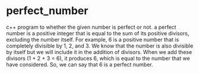 # perfect_number
c++ program to whether the given number is perfect or not. a perfect number is a positive integer that is equal to the sum of its positive divisors, excluding the number itself.  For example, 6 is a positive number that is completely divisible by 1, 2, and 3. We know that the number is also divisible by itself but we will include it in the addition of divisors. When we add these divisors (1 + 2 + 3 = 6), it produces 6, which is equal to the number that we have considered. So, we can say that 6 is a perfect number. 
